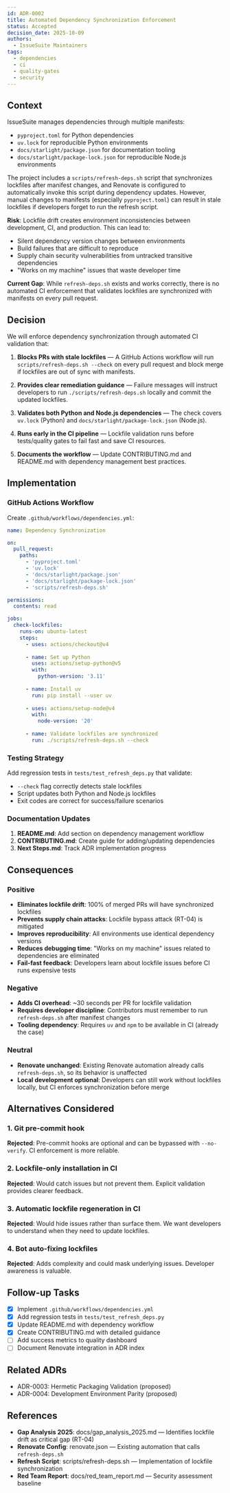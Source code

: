 ```yaml
---
id: ADR-0002
title: Automated Dependency Synchronization Enforcement
status: Accepted
decision_date: 2025-10-09
authors:
  - IssueSuite Maintainers
tags:
  - dependencies
  - ci
  - quality-gates
  - security
---
```


## Context

IssueSuite manages dependencies through multiple manifests:
- `pyproject.toml` for Python dependencies
- `uv.lock` for reproducible Python environments
- `docs/starlight/package.json` for documentation tooling
- `docs/starlight/package-lock.json` for reproducible Node.js environments

The project includes a `scripts/refresh-deps.sh` script that synchronizes lockfiles after manifest changes, and Renovate is configured to automatically invoke this script during dependency updates. However, manual changes to manifests (especially `pyproject.toml`) can result in stale lockfiles if developers forget to run the refresh script.

**Risk**: Lockfile drift creates environment inconsistencies between development, CI, and production. This can lead to:
- Silent dependency version changes between environments
- Build failures that are difficult to reproduce
- Supply chain security vulnerabilities from untracked transitive dependencies
- "Works on my machine" issues that waste developer time

**Current Gap**: While `refresh-deps.sh` exists and works correctly, there is no automated CI enforcement that validates lockfiles are synchronized with manifests on every pull request.

## Decision

We will enforce dependency synchronization through automated CI validation that:

1. **Blocks PRs with stale lockfiles** — A GitHub Actions workflow will run `scripts/refresh-deps.sh --check` on every pull request and block merge if lockfiles are out of sync with manifests.

2. **Provides clear remediation guidance** — Failure messages will instruct developers to run `./scripts/refresh-deps.sh` locally and commit the updated lockfiles.

3. **Validates both Python and Node.js dependencies** — The check covers `uv.lock` (Python) and `docs/starlight/package-lock.json` (Node.js).

4. **Runs early in the CI pipeline** — Lockfile validation runs before tests/quality gates to fail fast and save CI resources.

5. **Documents the workflow** — Update CONTRIBUTING.md and README.md with dependency management best practices.

## Implementation

### GitHub Actions Workflow

Create `.github/workflows/dependencies.yml`:

```yaml
name: Dependency Synchronization

on:
  pull_request:
    paths:
      - 'pyproject.toml'
      - 'uv.lock'
      - 'docs/starlight/package.json'
      - 'docs/starlight/package-lock.json'
      - 'scripts/refresh-deps.sh'

permissions:
  contents: read

jobs:
  check-lockfiles:
    runs-on: ubuntu-latest
    steps:
      - uses: actions/checkout@v4
      
      - name: Set up Python
        uses: actions/setup-python@v5
        with:
          python-version: '3.11'
      
      - name: Install uv
        run: pip install --user uv
      
      - uses: actions/setup-node@v4
        with:
          node-version: '20'
      
      - name: Validate lockfiles are synchronized
        run: ./scripts/refresh-deps.sh --check
```

### Testing Strategy

Add regression tests in `tests/test_refresh_deps.py` that validate:
- `--check` flag correctly detects stale lockfiles
- Script updates both Python and Node.js lockfiles
- Exit codes are correct for success/failure scenarios

### Documentation Updates

1. **README.md**: Add section on dependency management workflow
2. **CONTRIBUTING.md**: Create guide for adding/updating dependencies
3. **Next Steps.md**: Track ADR implementation progress

## Consequences

### Positive

- **Eliminates lockfile drift**: 100% of merged PRs will have synchronized lockfiles
- **Prevents supply chain attacks**: Lockfile bypass attack (RT-04) is mitigated
- **Improves reproducibility**: All environments use identical dependency versions
- **Reduces debugging time**: "Works on my machine" issues related to dependencies are eliminated
- **Fail-fast feedback**: Developers learn about lockfile issues before CI runs expensive tests

### Negative

- **Adds CI overhead**: ~30 seconds per PR for lockfile validation
- **Requires developer discipline**: Contributors must remember to run `refresh-deps.sh` after manifest changes
- **Tooling dependency**: Requires `uv` and `npm` to be available in CI (already the case)

### Neutral

- **Renovate unchanged**: Existing Renovate automation already calls `refresh-deps.sh`, so its behavior is unaffected
- **Local development optional**: Developers can still work without lockfiles locally, but CI enforces synchronization before merge

## Alternatives Considered

### 1. Git pre-commit hook

**Rejected**: Pre-commit hooks are optional and can be bypassed with `--no-verify`. CI enforcement is more reliable.

### 2. Lockfile-only installation in CI

**Rejected**: Would catch issues but not prevent them. Explicit validation provides clearer feedback.

### 3. Automatic lockfile regeneration in CI

**Rejected**: Would hide issues rather than surface them. We want developers to understand when they need to update lockfiles.

### 4. Bot auto-fixing lockfiles

**Rejected**: Adds complexity and could mask underlying issues. Developer awareness is valuable.

## Follow-up Tasks

- [x] Implement `.github/workflows/dependencies.yml`
- [x] Add regression tests in `tests/test_refresh_deps.py`
- [x] Update README.md with dependency workflow
- [x] Create CONTRIBUTING.md with detailed guidance
- [ ] Add success metrics to quality dashboard
- [ ] Document Renovate integration in ADR index

## Related ADRs

- ADR-0003: Hermetic Packaging Validation (proposed)
- ADR-0004: Development Environment Parity (proposed)

## References

- **Gap Analysis 2025**: docs/gap_analysis_2025.md — Identifies lockfile drift as critical gap (RT-04)
- **Renovate Config**: renovate.json — Existing automation that calls `refresh-deps.sh`
- **Refresh Script**: scripts/refresh-deps.sh — Implementation of lockfile synchronization
- **Red Team Report**: docs/red_team_report.md — Security assessment baseline
